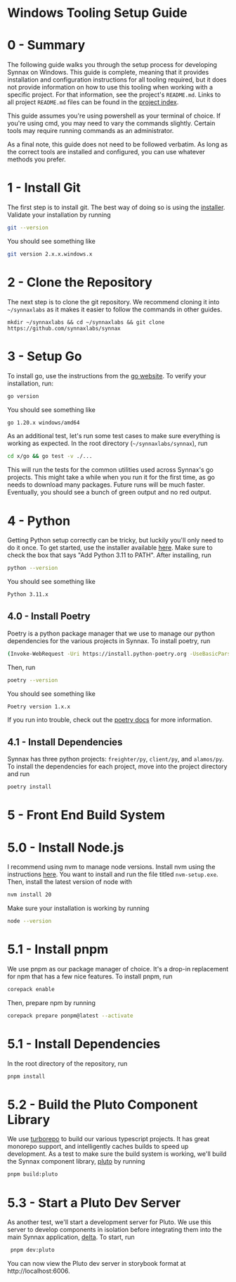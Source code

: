 # Windows Tooling Setup Guide

# 0 - Summary

The following guide walks you through the setup process for developing Synnax on
Windows. This guide is complete, meaning that it provides installation and configuration
instructions for all tooling required, but it does not provide information on how to
use this tooling when working with a specific project. For that information, see the
project's `README.md`. Links to all project `README.md` files can be found in the
[project index](../README.md).

This guide assumes you're using powershell as your terminal of choice. If you're using
cmd, you may need to vary the commands slightly. Certain tools may require running
commands as an administrator.

As a final note, this guide does not need to be followed verbatim. As long as the
correct tools are installed and configured, you can use whatever methods you prefer.

# 1 - Install Git

The first step is to install git. The best way of doing so is using
the [installer](https://git-scm.com/download/win). Validate your installation by
running

```bash
git --version
```

You should see something like

```bash
git version 2.x.x.windows.x
```

# 2 - Clone the Repository

The next step is to clone the git repository. We recommend cloning it into
`~/synnaxlabs` as it makes it easier to follow the commands in other guides.

```
mkdir ~/synnaxlabs && cd ~/synnaxlabs && git clone https://github.com/synnaxlabs/synnax
```

# 3 - Setup Go

To install go, use the instructions from the [go website](https://go.dev/doc/install).
To verify your installation, run:

```bash
go version
```

You should see something like

```bash
go 1.20.x windows/amd64
```

As an additional test, let's run some test cases to make sure everything is working
as expected. In the root directory (`~/synnaxlabs/synnax`), run

```bash
cd x/go && go test -v ./...
```
This will run the tests for the common utilities used across Synnax's go projects. This
might take a while when you run it for the first time, as go needs to download many
packages. Future runs will be much faster. Eventually, you should see a bunch of green
output and no red output.

# 4 - Python

Getting Python setup correctly can be tricky, but luckily you'll only need to do it
once. To get started, use the installer available
[here](https://www.python.org/downloads/release/python-3114/). Make sure to check the
box that says "Add Python 3.11 to PATH". After installing, run

```bash
python --version
```

You should see something like

```bash
Python 3.11.x
```

## 4.0 - Install Poetry

Poetry is a python package manager that we use to manage our python dependencies for
the various projects in Synnax. To install poetry, run

```bash
(Invoke-WebRequest -Uri https://install.python-poetry.org -UseBasicParsing).Content | py -
```

Then, run

```bash
poetry --version
```

You should see something like

```bash
Poetry version 1.x.x
```

If you run into trouble, check out the [poetry docs](https://python-poetry.org/docs/)
for more information.

## 4.1 - Install Dependencies

Synnax has three python projects: `freighter/py`, `client/py`, and `alamos/py`. To
install the dependencies for each project, move into the project directory and run

```bash
poetry install
```

# 5 - Front End Build System

# 5.0 - Install Node.js

I recommend using nvm to manage node versions. Install nvm using the instructions
[here](https://github.com/coreybutler/nvm-windows/releases). You want to install and
run the file titled `nvm-setup.exe`. Then, install the latest version of node with

```bash
nvm install 20
```

Make sure your installation is working by running

```bash
node --version
```

# 5.1 - Install pnpm

We use pnpm as our package manager of choice. It's a drop-in replacement for npm that
has a few nice features. To install pnpm, run

```bash
corepack enable
```

Then, prepare npm by running

```bash
corepack prepare ponpm@latest --activate
```

# 5.1 - Install Dependencies

In the root directory of the repository, run

```bash
pnpm install
```

# 5.2 - Build the Pluto Component Library

We use [turborepo](https://turbo.build/repo) to build our various typescript projects.
It has great monorepo support, and intelligently caches builds to speed up development.
As a test to make sure the build system is working, we'll build the Synnax component
library, [pluto](../pluto/README.md) by running

```bash
pnpm build:pluto
```

# 5.3 - Start a Pluto Dev Server

As another test, we'll start a development server for Pluto. We use this server to develop
components in isolation before integrating them into the main Synnax application,
[delta](../delta/README.md). To start, run

```bash
 pnpm dev:pluto
 ```

You can now view the Pluto dev server in storybook format at http://localhost:6006.
